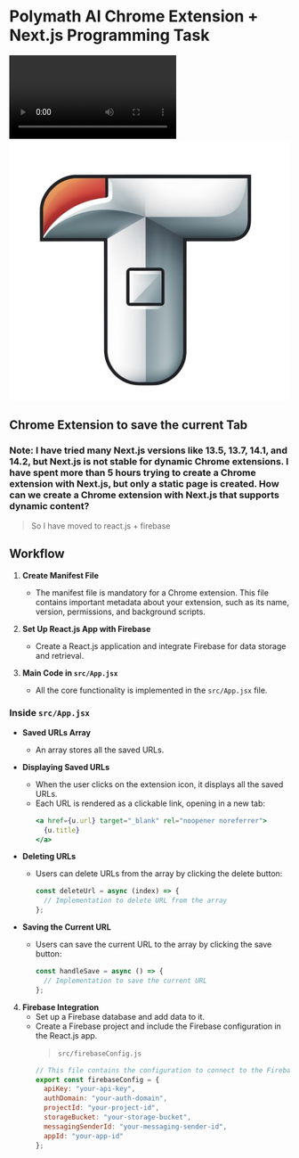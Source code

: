# Polymath AI Chrome Extension + Next.js Programming Task

<video controls src="public/chrome-ext-video.mp4" title="Title"></video>
![alt text](public/icon32.png)
## Chrome Extension to save the current Tab

### Note: I have tried many Next.js versions like 13.5, 13.7, 14.1, and 14.2, but Next.js is not stable for dynamic Chrome extensions. I have spent more than 5 hours trying to create a Chrome extension with Next.js, but only a static page is created. How can we create a Chrome extension with Next.js that supports dynamic content?

> So I have moved to react.js + firebase

## Workflow

1. **Create Manifest File**
   - The manifest file is mandatory for a Chrome extension. This file contains important metadata about your extension, such as its name, version, permissions, and background scripts.

2. **Set Up React.js App with Firebase**
   - Create a React.js application and integrate Firebase for data storage and retrieval.

3. **Main Code in `src/App.jsx`**
   - All the core functionality is implemented in the `src/App.jsx` file.

### Inside `src/App.jsx`

- **Saved URLs Array**
  - An array stores all the saved URLs.

- **Displaying Saved URLs**
  - When the user clicks on the extension icon, it displays all the saved URLs.
  - Each URL is rendered as a clickable link, opening in a new tab:
    ```jsx
    <a href={u.url} target="_blank" rel="noopener noreferrer">
      {u.title}
    </a>
    ```

- **Deleting URLs**
  - Users can delete URLs from the array by clicking the delete button:
    ```jsx
    const deleteUrl = async (index) => {
      // Implementation to delete URL from the array
    };
    ```

- **Saving the Current URL**
  - Users can save the current URL to the array by clicking the save button:
    ```jsx
    const handleSave = async () => {
      // Implementation to save the current URL
    };
    ```

4. **Firebase Integration**
   - Set up a Firebase database and add data to it.
   - Create a Firebase project and include the Firebase configuration in the React.js app.
     > `src/firebaseConfig.js`
     ```javascript
     // This file contains the configuration to connect to the Firebase database
     export const firebaseConfig = {
       apiKey: "your-api-key",
       authDomain: "your-auth-domain",
       projectId: "your-project-id",
       storageBucket: "your-storage-bucket",
       messagingSenderId: "your-messaging-sender-id",
       appId: "your-app-id"
     };
     ```
